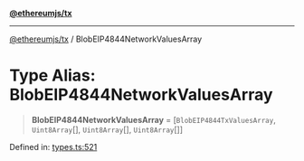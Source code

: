 [**@ethereumjs/tx**](../README.md)

***

[@ethereumjs/tx](../README.md) / BlobEIP4844NetworkValuesArray

# Type Alias: BlobEIP4844NetworkValuesArray

> **BlobEIP4844NetworkValuesArray** = \[`BlobEIP4844TxValuesArray`, `Uint8Array`[], `Uint8Array`[], `Uint8Array`[]\]

Defined in: [types.ts:521](https://github.com/ethereumjs/ethereumjs-monorepo/blob/master/packages/tx/src/types.ts#L521)
